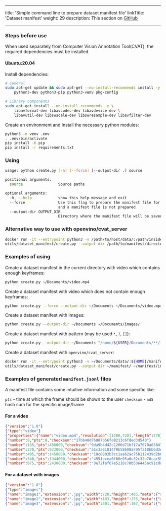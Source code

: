<!--lint disable maximum-heading-length-->

---

title: 'Simple command line to prepare dataset manifest file'
linkTitle: 'Dataset manifest'
weight: 29
description: This section on [GitHub](https://github.com/openvinotoolkit/cvat/tree/develop/utils/dataset_manifest)

---

<!--lint disable heading-style-->

### Steps before use

When used separately from Computer Vision Annotation Tool(CVAT), the required dependencies must be installed

#### Ubuntu:20.04

Install dependencies:

```bash
# General
sudo apt-get update && sudo apt-get --no-install-recommends install -y \
    python3-dev python3-pip python3-venv pkg-config
```

```bash
# Library components
sudo apt-get install --no-install-recommends -y \
    libavformat-dev libavcodec-dev libavdevice-dev \
    libavutil-dev libswscale-dev libswresample-dev libavfilter-dev
```

Create an environment and install the necessary python modules:

```bash
python3 -m venv .env
. .env/bin/activate
pip install -U pip
pip install -r requirements.txt
```

### Using

```bash
usage: python create.py [-h] [--force] [--output-dir .] source

positional arguments:
  source                Source paths

optional arguments:
  -h, --help            show this help message and exit
  --force               Use this flag to prepare the manifest file for video data if by default the video does not meet the requirements
                        and a manifest file is not prepared
  --output-dir OUTPUT_DIR
                        Directory where the manifest file will be saved
```

### Alternative way to use with openvino/cvat_server

```bash
docker run -it --entrypoint python3 -v /path/to/host/data/:/path/inside/container/:rw openvino/cvat_server
utils/dataset_manifest/create.py --output-dir /path/to/manifest/directory/ /path/to/data/
```

### Examples of using

Create a dataset manifest in the current directory with video which contains enough keyframes:

```bash
python create.py ~/Documents/video.mp4
```

Create a dataset manifest with video which does not contain enough keyframes:

```bash
python create.py --force --output-dir ~/Documents ~/Documents/video.mp4
```

Create a dataset manifest with images:

```bash
python create.py --output-dir ~/Documents ~/Documents/images/
```

Create a dataset manifest with pattern (may be used `*`, `?`, `[]`):

```bash
python create.py --output-dir ~/Documents "/home/${USER}/Documents/**/image*.jpeg"
```

Create a dataset manifest with `openvino/cvat_server`:

```bash
docker run -it --entrypoint python3 -v ~/Documents/data/:${HOME}/manifest/:rw openvino/cvat_server
utils/dataset_manifest/create.py --output-dir ~/manifest/ ~/manifest/images/
```

### Examples of generated `manifest.jsonl` files

A manifest file contains some intuitive information and some specific like:

`pts` - time at which the frame should be shown to the user
`checksum` - `md5` hash sum for the specific image/frame

#### For a video

```json
{"version":"1.0"}
{"type":"video"}
{"properties":{"name":"video.mp4","resolution":[1280,720],"length":778}}
{"number":0,"pts":0,"checksum":"17bb40d76887b56fe8213c6fded3d540"}
{"number":135,"pts":486000,"checksum":"9da9b4d42c1206d71bf17a7070a05847"}
{"number":270,"pts":972000,"checksum":"a1c3a61814f9b58b00a795fa18bb6d3e"}
{"number":405,"pts":1458000,"checksum":"18c0803b3cc1aa62ac75b112439d2b62"}
{"number":540,"pts":1944000,"checksum":"4551ecea0f80e95a6c32c32e70cac59e"}
{"number":675,"pts":2430000,"checksum":"0e72faf67e5218c70b506445ac91cdd7"}
```

#### For a dataset with images

```json
{"version":"1.0"}
{"type":"images"}
{"name":"image1","extension":".jpg","width":720,"height":405,"meta":{"related_images":[]},"checksum":"548918ec4b56132a5cff1d4acabe9947"}
{"name":"image2","extension":".jpg","width":183,"height":275,"meta":{"related_images":[]},"checksum":"4b4eefd03cc6a45c1c068b98477fb639"}
{"name":"image3","extension":".jpg","width":301,"height":167,"meta":{"related_images":[]},"checksum":"0e454a6f4a13d56c82890c98be063663"}
```
